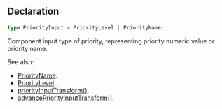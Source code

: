 ## Declaration
```ts
type PriorityInput = PriorityLevel | PriorityName;
```
Component input type of priority, representing priority numeric value or priority name.

See also:
  - [PriorityName](./priority_name.md).
  - [PriorityLevel](./priority_level.md).
  - [priorityInputTransform()](./priority_input_transform.md).
  - [advancePriorityInputTransform()](./advance_priority_input_transform.md).
